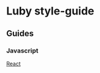 # Luby style-guide

## Guides

### Javascript

[React](/guides/javascript/ReactJs-ReactNative/README.md)

